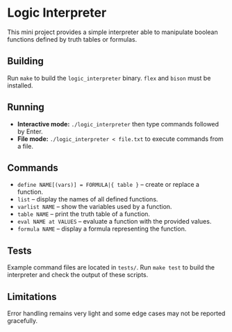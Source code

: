 # Logic Interpreter

This mini project provides a simple interpreter able to manipulate boolean functions defined by truth tables or formulas.

## Building

Run `make` to build the `logic_interpreter` binary. `flex` and `bison` must be installed.

## Running

- **Interactive mode:** `./logic_interpreter` then type commands followed by Enter.
- **File mode:** `./logic_interpreter < file.txt` to execute commands from a file.

## Commands

- `define NAME[(vars)] = FORMULA|{ table }` – create or replace a function.
- `list` – display the names of all defined functions.
- `varlist NAME` – show the variables used by a function.
- `table NAME` – print the truth table of a function.
- `eval NAME at VALUES` – evaluate a function with the provided values.
- `formula NAME` – display a formula representing the function.

## Tests

Example command files are located in `tests/`. Run `make test` to build the interpreter and check the output of these scripts.

## Limitations

Error handling remains very light and some edge cases may not be reported gracefully.
